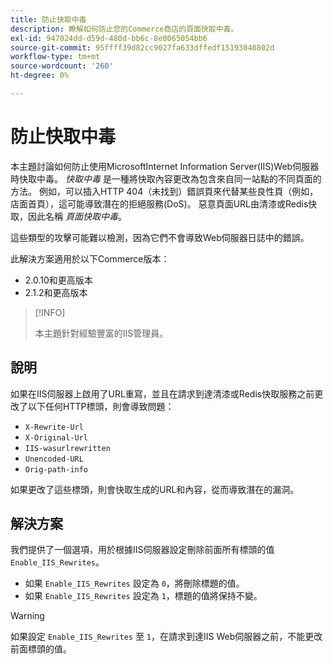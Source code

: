 ```yaml
---
title: 防止快取中毒
description: 瞭解如何防止您的Commerce商店的頁面快取中毒。
exl-id: 947024dd-d59d-480d-bb6c-8e0065054bb6
source-git-commit: 95ffff39d82cc9027fa633dffedf15193040802d
workflow-type: tm+mt
source-wordcount: '260'
ht-degree: 0%

---
```


# 防止快取中毒

本主題討論如何防止使用MicrosoftInternet Information Server(IIS)Web伺服器時快取中毒。 _快取中毒_ 是一種將快取內容更改為包含來自同一站點的不同頁面的方法。 例如，可以插入HTTP 404（未找到）錯誤頁來代替某些良性頁（例如，店面首頁），這可能導致潛在的拒絕服務(DoS)。 惡意頁面URL由清漆或Redis快取，因此名稱 _頁面快取中毒_。

這些類型的攻擊可能難以檢測，因為它們不會導致Web伺服器日誌中的錯誤。

此解決方案適用於以下Commerce版本：

- 2.0.10和更高版本
- 2.1.2和更高版本

>[!INFO]
>
>本主題針對經驗豐富的IIS管理員。

## 說明

如果在IIS伺服器上啟用了URL重寫，並且在請求到達清漆或Redis快取服務之前更改了以下任何HTTP標頭，則會導致問題：

- `X-Rewrite-Url`
- `X-Original-Url`
- `IIS-wasurlrewritten`
- `Unencoded-URL`
- `Orig-path-info`

如果更改了這些標頭，則會快取生成的URL和內容，從而導致潛在的漏洞。

## 解決方案

我們提供了一個選項，用於根據IIS伺服器設定刪除前面所有標頭的值 `Enable_IIS_Rewrites`。

- 如果 `Enable_IIS_Rewrites` 設定為 `0`，將刪除標題的值。
- 如果 `Enable_IIS_Rewrites` 設定為 `1`，標題的值將保持不變。

>[!WARNING]
>
>如果設定 `Enable_IIS_Rewrites` 至 `1`，在請求到達IIS Web伺服器之前，不能更改前面標頭的值。
